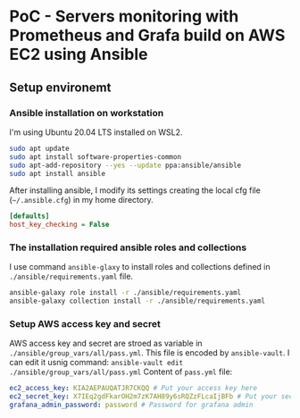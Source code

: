 # PoC - Servers monitoring with Prometheus and Grafa build on AWS EC2 using Ansible

## Setup environemt

### Ansible installation on workstation

I'm using Ubuntu 20.04 LTS installed on WSL2.

```sh
sudo apt update
sudo apt install software-properties-common
sudo apt-add-repository --yes --update ppa:ansible/ansible
sudo apt install ansible
```
After installing ansible, I modify its settings creating the local cfg file (`~/.ansible.cfg`) in my home directory.
```cfg
[defaults]
host_key_checking = False
```

### The installation required ansible roles and collections
I use command `ansible-glaxy` to install roles and collections defined in `./ansible/requirements.yaml` file.
```sh
ansible-galaxy role install -r ./ansible/requirements.yaml
ansible-galaxy collection install -r ./ansible/requirements.yaml
```

### Setup AWS access key and secret
AWS access key and secret are stroed as variable in `./ansible/group_vars/all/pass.yml`. This file is encoded by `ansible-vault`. I can edit it usnig command: `ansible-vault edit ./ansible/group_vars/all/pass.yml`
Content of `pass.yml` file:
```yml
ec2_access_key: KIA2AEPAUQATJR7CKQQ # Put your access key here
ec2_secret_key: X7IEq2gdFkarOH2m7zK7AH89y6sRQZzFLcaIjBFb # Put your secret here
grafana_admin_password: password # Password for grafana admin
```